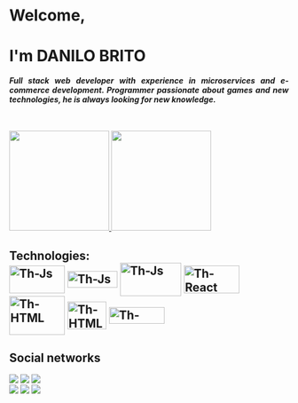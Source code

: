 <div style="display: inline_block;">
<h1>Welcome,</h1>
<h1>I'm DANILO BRITO</h1>
</div>
<div>
<p style="text-align: justify;"><em><strong>Full stack web developer with experience in microservices and e-commerce development. Programmer passionate about games and new technologies, he is always looking for new knowledge.</strong></em></p>
</div>
<div style="display: inline_block;">&nbsp;</div>
<div style="display: inline_block;">&nbsp;</div>
<div style="display: inline_block;"><a href="https://github.com/danilobol"> <img src="https://github-readme-stats.vercel.app/api?username=danilobol&amp;show_icons=true&amp;theme=dracula&amp;include_all_commits=true&amp;count_private=true" height="180em" /> <img src="https://github-readme-stats.vercel.app/api/top-langs/?username=danilobol&amp;layout=compact&amp;langs_count=7&amp;theme=dracula" height="180em" /> </a></div>
<div style="display: inline_block;">
<h2>Technologies:<br /> <img src="https://tm.ibxk.com.br/2021/08/25/25005108362009.jpg" alt="Th-Js" width="100" height="50" align="center" /> <img src="https://upload.wikimedia.org/wikipedia/commons/thumb/1/19/Unity_Technologies_logo.svg/1200px-Unity_Technologies_logo.svg.png" alt="Th-Js" width="90" height="30" align="center" /> <img src="https://miro.medium.com/max/2000/1*ACR0gj0wbx91V_xgURifWg.png" alt="Th-Js" width="110" height="60" align="center" /> <img src="https://miro.medium.com/max/1400/0*YYimU29xUrOcvh8m." alt="Th-React" width="100" height="50" align="center" /> <img src="https://storage.googleapis.com/hcode-public-storage/images/PHP-8/PHP8_DEFAULT_HCODE.png" alt="Th-HTML" width="100" height="70" align="center" /> <img src="https://img.mandic.com.br/blog/2015/01/homepage-docker-logo.png" alt="Th-HTML" width="70" height="50" align="center" /> <img src="https://miro.medium.com/max/1400/0*otsfLuH8efGUeedm.png" alt="Th-HTML" width="100" height="30" align="center" /></h2>
</div>
<div>
<h2>Social networks</h2>
<a href="mailto:danilo.britoxD@gmail.com"><img src="https://img.shields.io/badge/Gmail-D14836?style=for-the-badge&amp;logo=gmail&amp;logoColor=white" /></a> <a href="https://www.linkedin.com/in/danilobol" target="_blank" rel="noopener"><img src="https://img.shields.io/badge/linkedin-836FFF?style=for-the-badge&amp;logo=linkedin&amp;logoColor=white" /></a> <a href="https://api.whatsapp.com/send?phone=5575992511164&amp;text=" target="_blank" rel="noopener"><img src="https://img.shields.io/badge/Whatsapp-25D366?style=for-the-badge&amp;logo=whatsapp&amp;logoColor=white" /></a></div>
<div><a href="https://www.instagram.com/danilobol" target="_blank" rel="noopener"><img src="https://img.shields.io/badge/Instagram-E4405F?style=for-the-badge&amp;logo=instagram&amp;logoColor=white" /></a> <a href="https://www.facebook.com/danilo.britoxd/" target="_blank" rel="noopener"><img src="https://img.shields.io/badge/Facebook-1877f2?style=for-the-badge&amp;logo=facebook&amp;logoColor=white" /></a> <a href="mailto:danilo.britoxD@icloud.com"><img src="https://img.shields.io/badge/iCloud-000000?style=for-the-badge&amp;logo=apple&amp;logoColor=white" /></a></div>
<div>&nbsp;</div>
